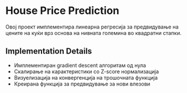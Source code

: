 # House Price Prediction

Овој проект имплементира линеарна регресија за предвидување на цените на куќи врз основа на нивната големина во квадратни стапки.

## Implementation Details

- Имплементиран gradient descent алгоритам од нула
- Скалирање на карактеристики со Z-score нормализација
- Визуелизација на конвергенција на трошочната функција
- Креирана функција за предвидување за нови влезови
